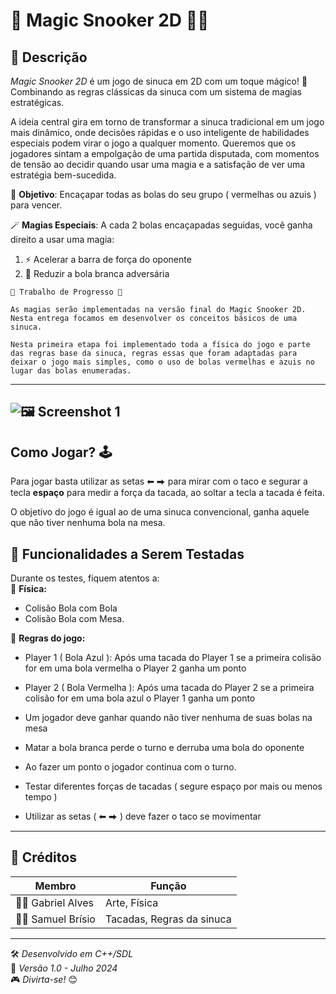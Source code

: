 # 🎱 **Magic Snooker 2D** 🧙‍♂️  

## 📝 **Descrição**  


*Magic Snooker 2D* é um jogo de sinuca em 2D com um toque mágico! 💫 Combinando as regras clássicas da sinuca com um sistema de magias estratégicas.

A ideia central gira em torno de transformar a sinuca tradicional em um jogo mais dinâmico, 
onde decisões rápidas e o uso inteligente de habilidades especiais podem virar o jogo a 
qualquer momento. Queremos que os jogadores sintam a empolgação de uma partida 
disputada, com momentos de tensão ao decidir quando usar uma magia e a satisfação de ver 
uma estratégia bem-sucedida. 

🎯 **Objetivo**: Encaçapar todas as bolas do seu grupo ( vermelhas ou azuis ) para vencer. 

🪄 **Magias Especiais**: A cada 2 bolas encaçapadas seguidas, você ganha direito a usar uma magia:
1. ⚡ Acelerar a barra de força do oponente
2. 🎯 Reduzir a bola branca adversária

```warning
🔨 Trabalho de Progresso 🚧

As magias serão implementadas na versão final do Magic Snooker 2D. Nesta entrega focamos em desenvolver os conceitos básicos de uma sinuca.

Nesta primeira etapa foi implementado toda a física do jogo e parte das regras base da sinuca, regras essas que foram adaptadas para deixar o jogo mais simples, como o uso de bolas vermelhas e azuis no lugar das bolas enumeradas.
```

---
![🖼️ Screenshot 1](docs/image.png)  
---


## Como Jogar? 🕹️

Para jogar basta utilizar as setas ⬅	⮕ para mirar com o taco e segurar a tecla **espaço** para medir a força da tacada, ao soltar a tecla a tacada é feita.

O objetivo do jogo é igual ao de uma sinuca convencional, ganha aquele que não tiver nenhuma bola na mesa.



## 🧪 **Funcionalidades a Serem Testadas**  

Durante os testes, fiquem atentos a:  
🔹 **Física:**
- Colisão Bola com Bola
- Colisão Bola com Mesa.

🔹 **Regras do jogo:**
- Player 1 ( Bola Azul ): Após uma tacada do Player 1 se a primeira colisão for em uma bola vermelha o Player 2 ganha um ponto

- Player 2 ( Bola Vermelha ): Após uma tacada do Player 2 se a primeira colisão for em uma bola azul o Player 1 ganha um ponto

- Um jogador deve ganhar quando não tiver nenhuma de suas bolas na mesa

- Matar a bola  branca perde o turno e derruba uma bola do oponente

- Ao fazer um ponto o jogador continua com o turno.

- Testar diferentes forças de tacadas ( segure espaço por mais ou menos tempo )

- Utilizar as setas ( ⬅	⮕ ) deve fazer o taco se movimentar

---

## 👥 **Créditos**  

| **Membro**              | **Função**                          |
|-------------------------|------------------------------------|
| 🧑‍💻 Gabriel Alves        | Arte, Física                       |
| 🧑‍💻 Samuel Brísio        | Tacadas, Regras da sinuca          |

---

🛠️ *Desenvolvido em C++/SDL*  
📅 *Versão 1.0 - Julho 2024*  
🎮 *Divirta-se!* 😊